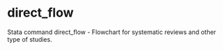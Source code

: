 # direct_flow
Stata command direct_flow - Flowchart for systematic reviews and other type of studies.
